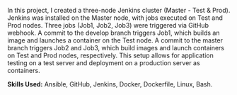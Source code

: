 In this project, I created a three-node Jenkins cluster (Master - Test & Prod). Jenkins was installed on the Master node, with jobs executed on Test and Prod nodes. Three jobs (Job1, Job2, Job3) were triggered via GitHub webhook. A commit to the develop branch triggers Job1, which builds an image and launches a container on the Test node. A commit to the master branch triggers Job2 and Job3, which build images and launch containers on Test and Prod nodes, respectively. This setup allows for application testing on a test server and deployment on a production server as containers. 

**Skills Used:** Ansible, GitHub, Jenkins, Docker, Dockerfile, Linux, Bash.

